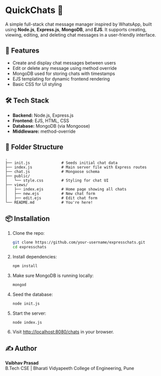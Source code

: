 # QuickChats 💬

A simple full-stack chat message manager inspired by WhatsApp, built using **Node.js**, **Express.js**, **MongoDB**, and **EJS**. It supports creating, viewing, editing, and deleting chat messages in a user-friendly interface.

## 🚀 Features

- Create and display chat messages between users
- Edit or delete any message using method override
- MongoDB used for storing chats with timestamps
- EJS templating for dynamic frontend rendering
- Basic CSS for UI styling

## 🛠️ Tech Stack

- **Backend:** Node.js, Express.js
- **Frontend:** EJS, HTML, CSS
- **Database:** MongoDB (via Mongoose)
- **Middleware:** method-override

## 📂 Folder Structure

```
.
├── init.js              # Seeds initial chat data
├── index.js             # Main server file with Express routes
├── chat.js              # Mongoose schema
├── public/
│   └── style.css        # Styling for chat UI
├── views/
│   ├── index.ejs        # Home page showing all chats
│   ├── new.ejs          # New chat form
│   ├── edit.ejs         # Edit chat form
└── README.md            # You're here!
```

## 📦 Installation

1. Clone the repo:
   ```bash
   git clone https://github.com/your-username/expresschats.git
   cd expresschats
   ```

2. Install dependencies:
   ```bash
   npm install
   ```

3. Make sure MongoDB is running locally:
   ```bash
   mongod
   ```

4. Seed the database:
   ```bash
   node init.js
   ```

5. Start the server:
   ```bash
   node index.js
   ```

6. Visit [http://localhost:8080/chats](http://localhost:8080/chats) in your browser.

## ✍️ Author

**Vaibhav Prasad**  
B.Tech CSE | Bharati Vidyapeeth College of Engineering, Pune
